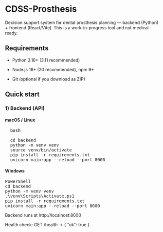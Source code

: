 # **CDSS-Prosthesis**

Decision support system for dental prosthesis planning — backend (Python) + frontend (React/Vite).
This is a work-in-progress tool and not medical-ready.

## **Requirements**

* Python 3.10+ (3.11 recommended)

* Node.js 18+ (20 recommended), npm 9+

* Git (optional if you download as ZIP)



## **Quick start**

### 1) Backend (API)

#### macOS / Linux

<pre>  bash
  
  cd backend
  python -m venv venv 
  source venv/bin/activate 
  pip install -r requirements.txt 
  uvicorn main:app --reload --port 8000 </pre>

#### Windows 

<pre>PowerShell
cd backend
python -m venv venv
.\venv\Scripts\Activate.ps1
pip install -r requirements.txt
uvicorn main:app --reload --port 8000 </pre>


Backend runs at http://localhost:8000

Health check: GET /health → { "ok": true }
